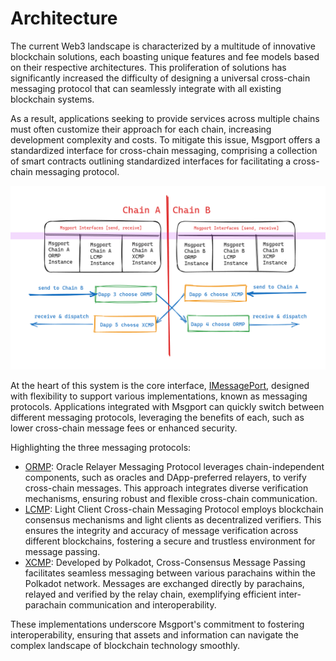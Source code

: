 # Architecture

The current Web3 landscape is characterized by a multitude of innovative blockchain solutions, each boasting unique features and fee models based on their respective architectures. This proliferation of solutions has significantly increased the difficulty of designing a universal cross-chain messaging protocol that can seamlessly integrate with all existing blockchain systems.

As a result, applications seeking to provide services across multiple chains must often customize their approach for each chain, increasing development complexity and costs. To mitigate this issue, Msgport offers a standardized interface for cross-chain messaging, comprising a collection of smart contracts outlining standardized interfaces for facilitating a cross-chain messaging protocol.

![architecture](../images/architecture.png)

At the heart of this system is the core interface, [IMessagePort](../build/interfaces.md#imessageport), designed with flexibility to support various implementations, known as messaging protocols. Applications integrated with Msgport can quickly switch between different messaging protocols, leveraging the benefits of each, such as lower cross-chain message fees or enhanced security.

Highlighting the three messaging protocols:

  - [ORMP](./messaging-protocols/ormp.md): Oracle Relayer Messaging Protocol leverages chain-independent components, such as oracles and DApp-preferred relayers, to verify cross-chain messages. This approach integrates diverse verification mechanisms, ensuring robust and flexible cross-chain communication.
  - [LCMP](./messaging-protocols/lcmp.md): Light Client Cross-chain Messaging Protocol employs blockchain consensus mechanisms and light clients as decentralized verifiers. This ensures the integrity and accuracy of message verification across different blockchains, fostering a secure and trustless environment for message passing.
  - [XCMP](./messaging-protocols/xcmp.md): Developed by Polkadot, Cross-Consensus Message Passing facilitates seamless messaging between various parachains within the Polkadot network. Messages are exchanged directly by parachains, relayed and verified by the relay chain, exemplifying efficient inter-parachain communication and interoperability.

These implementations underscore Msgport's commitment to fostering interoperability, ensuring that assets and information can navigate the complex landscape of blockchain technology smoothly.